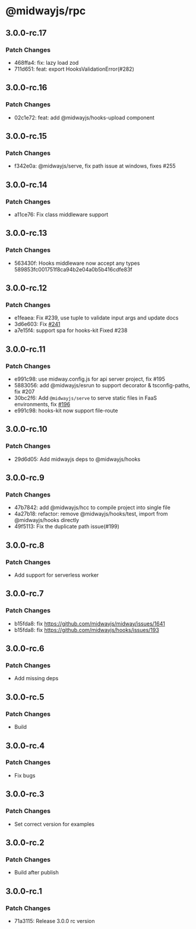 # @midwayjs/rpc

## 3.0.0-rc.17

### Patch Changes

- 468ffa4: fix: lazy load zod
- 711d651: feat: export HooksValidationError(#282)

## 3.0.0-rc.16

### Patch Changes

- 02c1e72: feat: add @midwayjs/hooks-upload component

## 3.0.0-rc.15

### Patch Changes

- f342e0a: @midwayjs/serve, fix path issue at windows, fixes #255

## 3.0.0-rc.14

### Patch Changes

- a11ce76: Fix class middleware support

## 3.0.0-rc.13

### Patch Changes

- 563430f: Hooks middleware now accept any types 589853fc001751f8ca94b2e04a0b5b416cdfe83f

## 3.0.0-rc.12

### Patch Changes

- e1feaea: Fix #239, use tuple to validate input args and update docs
- 3d6e603: Fix [#241](https://github.com/midwayjs/hooks/issues/241)
- a7e15f4: support spa for hooks-kit Fixed #238

## 3.0.0-rc.11

### Patch Changes

- e991c98: use midway.config.js for api server project, fix #195
- 5883056: add @midwayjs/esrun to support decorator & tsconfig-paths, fix #207
- 30bc2f6: Add `@midwayjs/serve` to serve static files in FaaS environments, fix [#196](https://github.com/midwayjs/hooks/issues/196)
- e991c98: hooks-kit now support file-route

## 3.0.0-rc.10

### Patch Changes

- 29d6d05: Add midwayjs deps to @midwayjs/hooks

## 3.0.0-rc.9

### Patch Changes

- 47b7842: add @midwayjs/hcc to compile project into single file
- 4a27b18: refactor: remove @midwayjs/hooks/test, import from @midwayjs/hooks directly
- 49f5113: Fix the duplicate path issue(#199)

## 3.0.0-rc.8

### Patch Changes

- Add support for serverless worker

## 3.0.0-rc.7

### Patch Changes

- b15fda8: fix https://github.com/midwayjs/midway/issues/1641
- b15fda8: fix https://github.com/midwayjs/hooks/issues/193

## 3.0.0-rc.6

### Patch Changes

- Add missing deps

## 3.0.0-rc.5

### Patch Changes

- Build

## 3.0.0-rc.4

### Patch Changes

- Fix bugs

## 3.0.0-rc.3

### Patch Changes

- Set correct version for examples

## 3.0.0-rc.2

### Patch Changes

- Build after publish

## 3.0.0-rc.1

### Patch Changes

- 71a3115: Release 3.0.0 rc version
